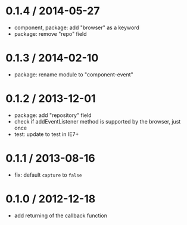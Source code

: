 
0.1.4 / 2014-05-27
==================

  * component, package: add "browser" as a keyword
  * package: remove "repo" field

0.1.3 / 2014-02-10
==================

  * package: rename module to "component-event"

0.1.2 / 2013-12-01
==================

  * package: add "repository" field
  * check if addEventListener method is supported by the browser, just once
  * test: update to test in IE7+

0.1.1 / 2013-08-16
==================

  * fix: default `capture` to `false`

0.1.0 / 2012-12-18
==================

  * add returning of the callback function
